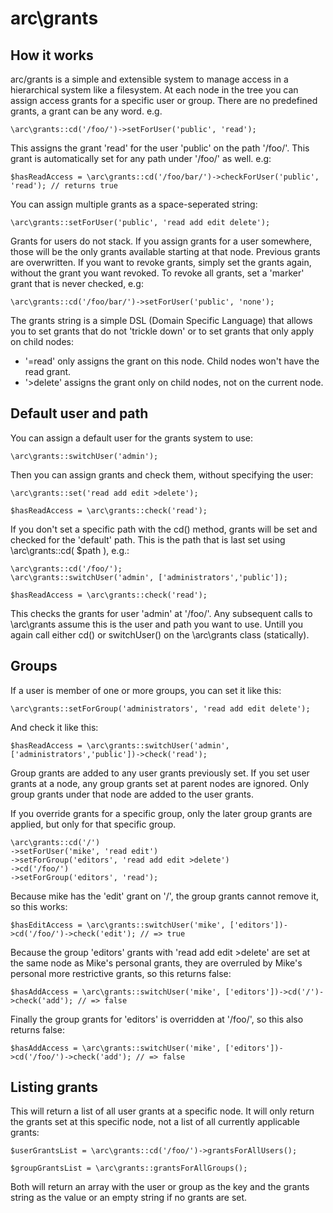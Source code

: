 # arc\grants

How it works
------------

arc/grants is a simple and extensible system to manage access in a hierarchical system like a filesystem. At each node
in the tree you can assign access grants for a specific user or group. There are no predefined grants, a grant can be
any word. e.g.

    \arc\grants::cd('/foo/')->setForUser('public', 'read');

This assigns the grant 'read' for the user 'public' on the path '/foo/'. This grant is automatically set for any path
under '/foo/' as well. e.g:

    $hasReadAccess = \arc\grants::cd('/foo/bar/')->checkForUser('public', 'read'); // returns true

You can assign multiple grants as a space-seperated string:

    \arc\grants::setForUser('public', 'read add edit delete');

Grants for users do not stack. If you assign grants for a user somewhere, those will be the only grants available
starting at that node. Previous grants are overwritten. If you want to revoke grants, simply set the grants again,
without the grant you want revoked. To revoke all grants, set a 'marker' grant that is never checked, e.g:

    \arc\grants::cd('/foo/bar/')->setForUser('public', 'none');

The grants string is a simple DSL (Domain Specific Language) that allows you to set grants that do not 'trickle down' or
to set grants that only apply on child nodes:

- '=read' only assigns the grant on this node. Child nodes won't have the read grant.
- '>delete' assigns the grant only on child nodes, not on the current node.

Default user and path
---------------------

You can assign a default user for the grants system to use:

    \arc\grants::switchUser('admin');

Then you can assign grants and check them, without specifying the user:

    \arc\grants::set('read add edit >delete');

    $hasReadAccess = \arc\grants::check('read');

If you don't set a specific path with the cd() method, grants will be set and checked for the 'default' path. This
is the path that is last set using \arc\grants::cd( $path ), e.g.:

    \arc\grants::cd('/foo/');
    \arc\grants::switchUser('admin', ['administrators','public']);

    $hasReadAccess = \arc\grants::check('read');

This checks the grants for user 'admin' at '/foo/'. Any subsequent calls to \arc\grants assume this is the user and path
you want to use. Untill you again call either cd() or switchUser() on the \arc\grants class (statically).

Groups
------

If a user is member of one or more groups, you can set it like this:

    \arc\grants::setForGroup('administrators', 'read add edit delete');

And check it like this:

    $hasReadAccess = \arc\grants::switchUser('admin', ['administrators','public'])->check('read');

Group grants are added to any user grants previously set. If you set user grants at a node, any group grants set
at parent nodes are ignored. Only group grants under that node are added to the user grants.

If you override grants for a specific group, only the later group grants are applied, but only for that specific group.

    \arc\grants::cd('/')
    ->setForUser('mike', 'read edit')
    ->setForGroup('editors', 'read add edit >delete')
    ->cd('/foo/')
    ->setForGroup('editors', 'read');

Because mike has the 'edit' grant on '/', the group grants cannot remove it, so this works:

    $hasEditAccess = \arc\grants::switchUser('mike', ['editors'])->cd('/foo/')->check('edit'); // => true

Because the group 'editors' grants with 'read add edit >delete' are set at the same node as Mike's personal grants,
they are overruled by Mike's personal more restrictive grants, so this returns false:

    $hasAddAccess = \arc\grants::switchUser('mike', ['editors'])->cd('/')->check('add'); // => false

Finally the group grants for 'editors' is overridden at '/foo/', so this also returns false:

    $hasAddAccess = \arc\grants::switchUser('mike', ['editors'])->cd('/foo/')->check('add'); // => false


Listing grants
--------------

This will return a list of all user grants at a specific node. It will only return the grants set at this specific
node, not a list of all currently applicable grants:

    $userGrantsList = \arc\grants::cd('/foo/')->grantsForAllUsers();

    $groupGrantsList = \arc\grants::grantsForAllGroups();

Both will return an array with the user or group as the key and the grants string as the value or an empty string if no
grants are set.
